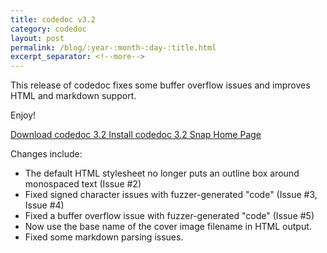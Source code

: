 ```yaml
---
title: codedoc v3.2
category: codedoc
layout: post
permalink: /blog/:year-:month-:day-:title.html
excerpt_separator: <!--more-->
---
```


This release of codedoc fixes some buffer overflow issues and improves HTML and markdown support.

Enjoy!

<a class="btn btn-primary" href="https://github.com/michaelrsweet/codedoc/releases/tag/v3.2">Download codedoc 3.2 <span class="glyphicon glyphicon-download-alt" aria-hidden="true"></span></a>
<a class="btn btn-default" href="https://snapcraft.io/codedoc">Install codedoc 3.2 Snap <span class="glyphicon glyphicon-download-alt" aria-hidden="true"></span></a>
<a class="btn btn-default" href="/codedoc/index.html">Home Page <span class="glyphicon glyphicon-home" aria-hidden="true"></span></a>

<!--more-->

Changes include:

- The default HTML stylesheet no longer puts an outline box around monospaced
  text (Issue #2)
- Fixed signed character issues with fuzzer-generated "code" (Issue #3,
  Issue #4)
- Fixed a buffer overflow issue with fuzzer-generated "code" (Issue #5)
- Now use the base name of the cover image filename in HTML output.
- Fixed some markdown parsing issues.
